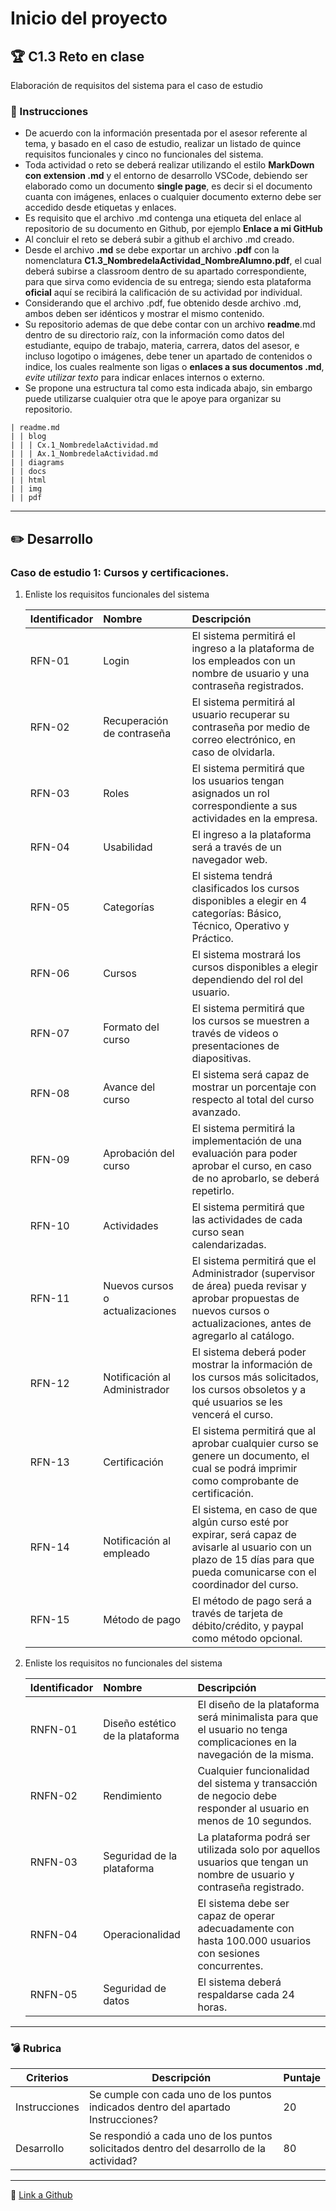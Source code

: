 # Inicio del proyecto

## :trophy: C1.3 Reto en clase

Elaboración de requisitos del sistema para el caso de estudio

### :blue_book: Instrucciones

- De acuerdo con la información presentada por el asesor referente al tema, y basado en el caso de estudio, realizar un listado de quince requisitos funcionales y cinco no funcionales del sistema.
- Toda actividad o reto se deberá realizar utilizando el estilo **MarkDown con extension .md** y el entorno de desarrollo VSCode, debiendo ser elaborado como un documento **single page**, es decir si el documento cuanta con imágenes, enlaces o cualquier documento externo debe ser accedido desde etiquetas y enlaces.
- Es requisito que el archivo .md contenga una etiqueta del enlace al repositorio de su documento en Github, por ejemplo **Enlace a mi GitHub**
- Al concluir el reto se deberá subir a github el archivo .md creado.
- Desde el archivo **.md** se debe exportar un archivo **.pdf** con la nomenclatura **C1.3_NombredelaActividad_NombreAlumno.pdf**, el cual deberá subirse a classroom dentro de su apartado correspondiente, para que sirva como evidencia de su entrega; siendo esta plataforma **oficial** aquí se recibirá la calificación de su actividad por individual.
- Considerando que el archivo .pdf, fue obtenido desde archivo .md, ambos deben ser idénticos y mostrar el mismo contenido.
- Su repositorio ademas de que debe contar con un archivo **readme**.md dentro de su directorio raíz, con la información como datos del estudiante, equipo de trabajo, materia, carrera, datos del asesor, e incluso logotipo o imágenes, debe tener un apartado de contenidos o indice, los cuales realmente son ligas o **enlaces a sus documentos .md**, _evite utilizar texto_ para indicar enlaces internos o externo.
- Se propone una estructura tal como esta indicada abajo, sin embargo puede utilizarse cualquier otra que le apoye para organizar su repositorio.

```
| readme.md
| | blog
| | | Cx.1_NombredelaActividad.md
| | | Ax.1_NombredelaActividad.md
| | diagrams
| | docs
| | html
| | img
| | pdf    
```

___

## :pencil2: Desarrollo
### Caso de estudio 1: Cursos y certificaciones. 

1. Enliste los requisitos funcionales del sistema
   
    Identificador | Nombre | Descripción
    :--|:--|:--
    RFN-01|Login|El sistema permitirá el ingreso a la plataforma de los empleados con un nombre de usuario y una contraseña registrados.
    RFN-02|Recuperación de contraseña|El sistema permitirá al usuario recuperar su contraseña por medio de correo electrónico, en caso de olvidarla.
    RFN-03|Roles|El sistema permitirá que los usuarios tengan asignados un rol correspondiente a sus actividades en la empresa.
    RFN-04|Usabilidad|El ingreso a la plataforma será a través de un navegador web.
    RFN-05|Categorías|El sistema tendrá clasificados los cursos disponibles a elegir en 4 categorías: Básico, Técnico, Operativo y Práctico.
    RFN-06|Cursos|El sistema mostrará los cursos disponibles a elegir dependiendo del rol del usuario.
    RFN-07|Formato del curso|El sistema permitirá que los cursos se muestren a través de videos o presentaciones de diapositivas.
    RFN-08|Avance del curso|El sistema será capaz de mostrar un porcentaje con respecto al total del curso avanzado.
    RFN-09|Aprobación del curso|El sistema permitirá la implementación de una evaluación para poder aprobar el curso, en caso de no aprobarlo, se deberá repetirlo.
    RFN-10|Actividades|El sistema permitirá que las actividades de cada curso sean calendarizadas.
    RFN-11|Nuevos cursos o actualizaciones|El sistema permitirá que el Administrador (supervisor de área) pueda revisar y aprobar propuestas de nuevos cursos o actualizaciones, antes de agregarlo al catálogo.
    RFN-12|Notificación al Administrador|El sistema deberá poder mostrar la información de los cursos más solicitados, los cursos obsoletos y a qué usuarios se les vencerá el curso.
    RFN-13|Certificación|El sistema permitirá que al aprobar cualquier curso se genere un documento, el cual se podrá imprimir como comprobante de certificación.
    RFN-14|Notificación al empleado|El sistema, en caso de que algún curso esté por expirar, será capaz de avisarle al usuario con un plazo de 15 días para que pueda comunicarse con el coordinador del curso. 
    RFN-15|Método de pago|El método de pago será a través de tarjeta de débito/crédito, y paypal como método opcional.

 
2. Enliste los requisitos no funcionales del sistema
   
    Identificador | Nombre | Descripción
    :--|:--|:--
    RNFN-01|Diseño estético de la plataforma|El diseño de la plataforma será minimalista para que el usuario no tenga complicaciones en la navegación de la misma.
    RNFN-02|Rendimiento|Cualquier funcionalidad del sistema y transacción de negocio debe responder al usuario en menos de 10 segundos.
    RNFN-03|Seguridad de la plataforma|La plataforma podrá ser utilizada solo por aquellos usuarios que tengan un nombre de usuario y contraseña registrado.
    RNFN-04|Operacionalidad|El sistema debe ser capaz de operar adecuadamente con hasta 100.000 usuarios con sesiones concurrentes.
    RNFN-05|Seguridad de datos|El sistema deberá respaldarse cada 24 horas.

___

### :bomb: Rubrica

| Criterios     | Descripción                                                                                  | Puntaje |
| ------------- | -------------------------------------------------------------------------------------------- | ------- |
| Instrucciones | Se cumple con cada uno de los puntos indicados dentro del apartado Instrucciones?            | 20 |
| Desarrollo    | Se respondió a cada uno de los puntos solicitados dentro del desarrollo de la actividad?     | 80      |

---

:file_folder: [Link a Github](https://github.com/GustavoValadez/Analisis-Avanzado-Software)

































